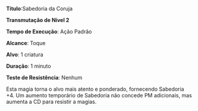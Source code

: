 **Titulo**:Sabedoria da Coruja

**Transmutação de Nível 2**

**Tempo de Execução**: Ação Padrão

**Alcance**: Toque

**Alvo**: 1 criatura

**Duração**: 1 minuto

**Teste de Resistência**: Nenhum

Esta magia torna o alvo mais atento e ponderado, fornecendo Sabedoria +4. Um aumento temporário de Sabedoria não concede PM adicionais, mas aumenta a CD para resistir a magias.
